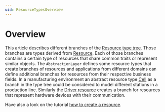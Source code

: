 ```yaml
---
uid: ResourceTypesOverview
---
```

# Overview

This article describes different branches of the [Resource type tree](../ResourceTypeTree.md). 
Those branches are types derived from [Resource](/src/Moryx.AbstractionLayer/Resources/Resource.cs).
Each of those branches contains a certain type of resources that share common traits or represent similar objects. 
The `AbstractionLayer` defines some resource types that create branches of resources and applications from different domains can define additional branches for resources from their respective business fields. 
In a manufacturing environment an abstract resource type [Cell](/src/Moryx.ControlSystem/Cells/Cell.cs) as a branch in the type tree could be considered to model different stations in a production line.
Similarly the [Driver resource](DriverResource.md) creates a branch for resources that represent hardware devices with their communication.

Have also a look on the tutorial [how to create a resource](/docs/tutorials/HowToCreateResource.md).